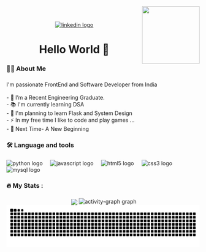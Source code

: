 <!--
**Shaik-Zuher/Shaik-Zuher** is a ✨ _special_ ✨ repository because its `README.md` (this file) appears on your GitHub profile.

Here are some ideas to get you started:

- 🔭 I’m currently working on ...
- 🌱 I’m currently learning ...
- 👯 I’m looking to collaborate on ...
- 🤔 I’m looking for help with ...
- 💬 Ask me about ...
- 📫 How to reach me: ...
- 😄 Pronouns: ...
- ⚡ Fun fact: ...
-->
<img align="right" height="150" width="150" src="https://user-images.githubusercontent.com/74038190/212741999-016fddbd-617a-4448-8042-0ecf907aea25.gif"  />

###
<br>
<div align="center">
  <a href="https://in.linkedin.com/in/shaik-zuheruddin-13415b250" target="_blank">
      <img src="https://img.shields.io/static/v1?message=LinkedIn&logo=linkedin&label=&color=0077B5&logoColor=white&labelColor=&style=for-the-badge" height="25" alt="linkedin logo"  />
  </a>
</div>

###
<h1 align="center">Hello World 👋</h1>

###

<h3 align="left">👩‍💻  About Me</h3>

###

<p align="left">I'm passionate FrontEnd and Software Developer from India<br><br>- 🔭 I’m a Recent Engineering Graduate.<br>- 📚 I'm currently learning DSA<br>- 🌱 I'm planning to learn Flask and System Design<br>- ⚡ In my free time I like to code and play games ...<br>- 🌄 Next Time- A New Beginning</p>

###

<h3 align="left">🛠 Language and tools</h3>

###

<div align="left">
  <img src="https://cdn.jsdelivr.net/gh/devicons/devicon/icons/python/python-original.svg" height="40" alt="python logo"  />
  <img width="12" />
  <img src="https://skillicons.dev/icons?i=js" height="40" alt="javascript logo"  />
  <img width="12" />
  <img src="https://img.shields.io/badge/HTML5-E34F26?logo=html5&logoColor=white&style=for-the-badge" height="40" alt="html5 logo"  />
  <img width="12" />
  <img src="https://cdn.jsdelivr.net/gh/devicons/devicon/icons/css3/css3-original.svg" height="40" alt="css3 logo"  />
  <img width="12" />
  <img src="https://cdn.simpleicons.org/mysql/4479A1" height="40" alt="mysql logo"  />
</div>

###

<h3 align="left">🔥   My Stats :</h3>

###

<div align="center">
  <img src="https://streak-stats.demolab.com?user=Shaik-Zuher&locale=en&mode=daily&theme=dark&hide_border=false&border_radius=5&order=3" height="220" alt=""  />
<img height=200 align="center" src="https://github-readme-stats.vercel.app/api/top-langs?username=Shaik-Zuher&layout=compact&langs_count=8&card_width=320" />
<img src="https://github-readme-activity-graph.vercel.app/graph?username=Shaik-Zuher&area=false&hide_title=false&hide_border=false&theme=github-dark" height="200" alt="activity-graph graph"  />
</div>
<div>
<picture>
  <source media="(prefers-color-scheme: dark)" srcset="https://raw.githubusercontent.com/Shaik-Zuher/Shaik-Zuher/output/github-contribution-grid-snake-dark.svg">
  <source media="(prefers-color-scheme: light)" srcset="https://raw.githubusercontent.com/Shaik-Zuher/Shaik-Zuher/output/github-contribution-grid-snake.svg">
  <img alt="github contribution grid snake animation" src="https://raw.githubusercontent.com/Shaik-Zuher/Shaik-Zuher/output/github-contribution-grid-snake.svg">
</picture>  
</div>


